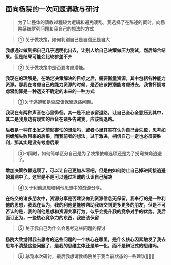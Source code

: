 ## 面向杨院的一次问题请教与研讨

>**为了让整体的请教过程较为逻辑和避免凌乱。我选择了在陈述的同时，向杨院系统罗列问题和我自己的想法的方式**



>**① 关于做决策，如何判别自己是自信还是自大**

**我想通过做到把自己几乎透明化出去，让别人给自己决策做压力测试，然后综合结果。但是结果可能会比较参差不齐**





>**② 关于做决策中是否要考虑潜能。**

**我现在的理解是，在确定决策解决的目标之后，需要衡量资源，其中包括各种能力资源。那我在考虑自己的能力资源的时候，是否应该把潜能考虑进去，我曾怀疑考虑潜能算是一种透支不确定的未来的一种方式**





> **③关于逃避和是否应该保留退路问题。**

**我现在有两种声音在心里徘徊。其一是不应该留退路，让自己全心全意压到其中，其二是我身边有现实的声音在诸多告诫我，应该留退路。**

**后者是一种在出发之前就害怕的想法吗，或者心里其实在认为自己会失败，思考如何缓解失败带来的后果，而我前者的想法，过于激进，相信自己一定也必须要胜利，那其实是没有考虑后果**



>**③-1同时，如何简单区分自己是为了决策依赖选项还是为了拐弯抹角逃避了。**

**增加决策依赖选项了，可以让自己更加从容吧，但是由如何防止自己掉进间接逃避的漏洞中了。这里是不是可以通过坦诚的认识自己解决**





>**④关于利他思想和利他思想中的资源分享。**

**在结交的诸多朋友中，资源分享是否建议做到资源信息无保留，我奉行的是一种利他的思想，我现在认为，我的利他是能够帮助我结交到更多更多的朋友，但是不可否认的是，我的利他思想和资源共享行为，似乎会提升我的竞争对手的优势。我后面订正为，一些核心竞争力的东西，我应该保留**







>**⑤ 关于我自己为什么会思考这些问题的探讨**

**杨院大致觉得我去思考的这些问题的一个核心在哪里，是什么核心因素触发了我去思考不清楚这些问题了，是我的思维主体还是单一化，而不是辩证式的思维吗。**







>**⑥ 总览本次研讨，最后我想请教杨院关于我当前状态的一些建议💐💐💐**







